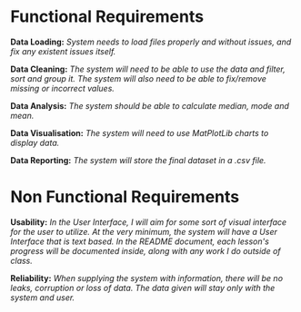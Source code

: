 # Functional Requirements

**Data Loading:** *System needs to load files properly and without issues, and fix any existent issues itself.*

**Data Cleaning:** *The system will need to be able to use the data and filter, sort and group it. The system will also need to be able to fix/remove missing or incorrect values.*

**Data Analysis:** *The system should be able to calculate median, mode and mean.*

**Data Visualisation:** *The system will need to use MatPlotLib charts to display data.*

**Data Reporting:** *The system will store the final dataset in a .csv file.*

# Non Functional Requirements

**Usability:** *In the User Interface, I will aim for some sort of visual interface for the user to utilize. At the very minimum, the system will have a User Interface that is text based. In the README document, each lesson's progress will be documented inside, along with any work I do outside of class.*

**Reliability:** *When supplying the system with information, there will be no leaks, corruption or loss of data. The data given will stay only with the system and user.*
